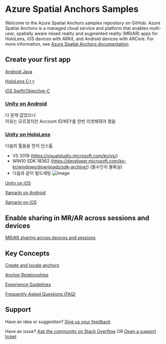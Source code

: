 # Azure Spatial Anchors Samples

Welcome to the Azure Spatial Anchors samples repository on GitHub. Azure Spatial Anchors is a managed cloud service and platform that enables multi-user, spatially aware mixed reality and augmented reality (MR/AR) apps for HoloLens, iOS devices with ARKit, and Android devices with ARCore. For more information, see [Azure Spatial Anchors documentation](https://docs.microsoft.com/azure/spatial-anchors/overview "Azure Spatial Anchors Documentation")

## Create your first app

[Android Java](https://docs.microsoft.com/azure/spatial-anchors/quickstarts/get-started-android "Android Quickstart")

[HoloLens C++](https://docs.microsoft.com/azure/spatial-anchors/quickstarts/get-started-hololens "HoloLens C++ Quickstart")

[iOS Swift/Objective-C](https://docs.microsoft.com/azure/spatial-anchors/quickstarts/get-started-ios "iOS Quickstart")

### [Unity on Android](https://docs.microsoft.com/azure/spatial-anchors/quickstarts/get-started-unity-android "Unity Android Quickstart")
다 문제 없었으나  
이유는 모르겠지만 Account ID/KEY를 한번 리셋해줘야 했음


### [Unity on HoloLens](https://docs.microsoft.com/azure/spatial-anchors/quickstarts/get-started-unity-hololens "Unity HoloLens Quickstart")
다음의 툴들을 먼저 인스톨  
 - VS 2019 (https://visualstudio.microsoft.com/ko/vs/)
 - WIN10 SDK 18362 (https://developer.microsoft.com/ko-kr/windows/downloads/sdk-archive/) (필수인지 불확실)
 - 다음과 같이 빌드세팅
 ![image](https://user-images.githubusercontent.com/11454375/77286674-19a2da80-6d17-11ea-9648-f36faf4340d7.png)



[Unity on iOS](https://docs.microsoft.com/azure/spatial-anchors/quickstarts/get-started-unity-ios "Unity iOS Quickstart")

[Xamarin on Android](https://docs.microsoft.com/azure/spatial-anchors/quickstarts/get-started-xamarin-android "Xamarin Android Quickstart")

[Xamarin on iOS](https://docs.microsoft.com/azure/spatial-anchors/quickstarts/get-started-xamarin-ios "Xamarin iOS Quickstart")

## Enable sharing in MR/AR across sessions and devices

[MR/AR sharing across devices and sessions](https://docs.microsoft.com/azure/spatial-anchors/tutorials/tutorial-use-cosmos-db-to-store-anchors "Sharing across sessions")

## Key Concepts

[Create and locate anchors](https://docs.microsoft.com/azure/spatial-anchors/concepts/create-locate-anchors-unity "Create/locate anchors")

[Anchor Relationships](https://docs.microsoft.com/azure/spatial-anchors/concepts/anchor-relationships-way-finding "Anchor Relationships")

[Experience Guidelines](https://docs.microsoft.com/en-us/azure/spatial-anchors/concepts/guidelines-effective-anchor-experiences "Experience Guidelines")

[Frequently Asked Questions (FAQ)](https://docs.microsoft.com/azure/spatial-anchors/spatial-anchor-faq "FAQ")

## Support

Have an idea or suggestion? [Give us your feedback](https://feedback.azure.com/forums/919252-azure-spatial-anchors "Feedback")

Have an issue? [Ask the community on Stack Overflow](https://stackoverflow.com/questions/tagged/azure-spatial-anchors "Stack Overflow") OR [Open a support ticket](https://docs.microsoft.com/azure/spatial-anchors/spatial-anchor-support "Support Ticket")
